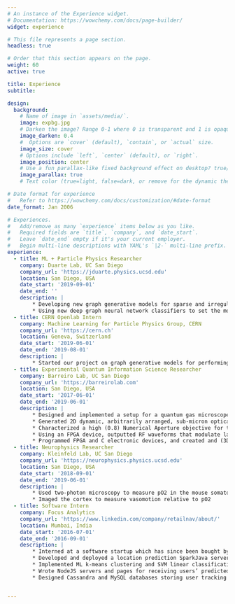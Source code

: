 ```yaml
---
# An instance of the Experience widget.
# Documentation: https://wowchemy.com/docs/page-builder/
widget: experience

# This file represents a page section.
headless: true

# Order that this section appears on the page.
weight: 60
active: true

title: Experience
subtitle:

design:
  background:
    # Name of image in `assets/media/`.
    image: expbg.jpg
    # Darken the image? Range 0-1 where 0 is transparent and 1 is opaque.
    image_darken: 0.4
    #  Options are `cover` (default), `contain`, or `actual` size.
    image_size: cover
    # Options include `left`, `center` (default), or `right`.
    image_position: center
    # Use a fun parallax-like fixed background effect on desktop? true/false
    image_parallax: true
    # Text color (true=light, false=dark, or remove for the dynamic theme color).

# Date format for experience
#   Refer to https://wowchemy.com/docs/customization/#date-format
date_format: Jan 2006

# Experiences.
#   Add/remove as many `experience` items below as you like.
#   Required fields are `title`, `company`, and `date_start`.
#   Leave `date_end` empty if it's your current employer.
#   Begin multi-line descriptions with YAML's `|2-` multi-line prefix.
experience:
  - title: ML + Particle Physics Researcher
    company: Duarte Lab, UC San Diego
    company_url: 'https://jduarte.physics.ucsd.edu'
    location: San Diego, USA
    date_start: '2019-09-01'
    date_end: ''
    description: |
        * Developing new graph generative models for sparse and irregular data like that in particle physics
        * Using new deep graph neural network classifiers to set the most stringent constraints to date on double-Higgs production, allowing us insight into the metastability of the universe
  - title: CERN Openlab Intern
    company: Machine Learning for Particle Physics Group, CERN
    company_url: 'https://cern.ch'
    location: Geneva, Switzerland
    date_start: '2019-06-01'
    date_end: '2019-08-01'
    description: |
        * Started our project on graph generative models for performing particle physics simulations, motivated primarily by the new HGCAL detector being added to the Large Hadron Collider
  - title: Experimental Quantum Information Science Researcher
    company: Barreiro Lab, UC San Diego
    company_url: 'https://barreirolab.com'
    location: San Diego, USA
    date_start: '2017-06-01'
    date_end: '2019-06-01'
    description: |
        * Designed and implemented a setup for a quantum gas microscope (QGM) to image with single-site resolution
        * Generated 2D dynamic, arbitrarily arranged, sub-micron optical tweezers, integrated with the QGM, via two methods, using: 1) a Digital Micromirror Device (i.e. holography), and 2) an acousto-optic deflector
        * Characterized a high (0.8) Numerical Aperture objective for the QGM using OSLO optical simulations and point-spread function image analysis in Python
        * Using an FPGA device, outputted RF waveforms that modulate laser beams with parabolic spatial intensity in order to produce a Bose-Einstein Condensate
        * Programmed FPGA and C electronic devices, and created and (3D) printed mechanical mounts and electronics circuits for experimental use
  - title: Neurophysics Researcher
    company: Kleinfeld Lab, UC San Diego
    company_url: 'https://neurophysics.physics.ucsd.edu'
    location: San Diego, USA
    date_start: '2018-09-01'
    date_end: '2019-06-01'
    description: |
        * Used two-photon microscopy to measure pO2 in the mouse somatosensory cortex
        * Imaged the cortex to measure vasomotion relative to pO2
  - title: Software Intern
    company: Focus Analytics
    company_url: 'https://www.linkedin.com/company/retailnav/about/'
    location: Mumbai, India
    date_start: '2016-07-01'
    date_end: '2016-09-01'
    description: |
        * Interned at a software startup which has since been bought by Moka
        * Developed and deployed a location prediction SparkJava server with Cassandra and Redis databases
        * Implemented ML k-means clustering and SVM linear classification algorithms on location data
        * Wrote NodeJS servers and pages for receiving users’ predicted locations and displaying the live data on maps
        * Designed Cassandra and MySQL databases storing user tracking data, and wrote server APIs for accessing/updating, along with web panels for easy viewing of the data (using said APIs)


---
```

